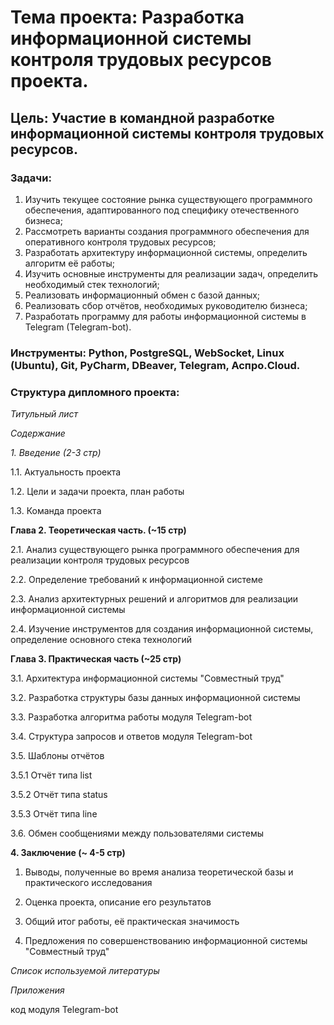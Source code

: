 # **Тема проекта**: Разработка информационной системы контроля трудовых ресурсов проекта. 
## **Цель**: Участие в командной разработке информационной системы контроля трудовых ресурсов.  

### **Задачи**:   

1. Изучить текущее состояние рынка существующего программного обеспечения, адаптированного под специфику отечественного бизнеса;    
2. Рассмотреть варианты создания программного обеспечения для оперативного контроля трудовых ресурсов; 
3. Разработать архитектуру информационной системы, определить алгоритм её работы;
4. Изучить основные инструменты для реализации задач, определить необходимый стек технологий;   
5. Реализовать информационный обмен с базой данных;   
6. Реализовать сбор отчётов, необходимых руководителю бизнеса;  
7. Разработать программу для работы информационной системы в Telegram (Telegram-bot). 

### **Инструменты**: Python, PostgreSQL, WebSocket, Linux (Ubuntu), Git, PyCharm, DBeaver, Telegram, Аспро.Cloud.

### **Структура дипломного проекта**:   

_Титульный лист_  

_Содержание_  

_1. Введение (2-3 стр)_ 

1.1. Актуальность проекта  

1.2. Цели и задачи проекта, план работы 

1.3. Команда проекта

**Глава 2. Теоретическая часть. (~15 стр)**  

2.1. Анализ существующего рынка программного обеспечения для реализации контроля трудовых ресурсов  

2.2. Определение требований к информационной системе  

2.3. Анализ архитектурных решений и алгоритмов для реализации информационной системы  

2.4. Изучение инструментов для создания информационной системы, определение основного стека технологий   

**Глава 3. Практическая часть (~25 стр)**  

3.1. Архитектура информационной системы "Совместный труд"  

3.2. Разработка структуры базы данных информационной системы

3.3. Разработка алгоритма работы модуля Telegram-bot

3.4. Структура запросов и ответов модуля Telegram-bot

3.5. Шаблоны отчётов

3.5.1 Отчёт типа list  

3.5.2 Отчёт типа status    

3.5.3 Отчёт типа line   

3.6. Обмен сообщениями между пользователями системы   

**4. Заключение (~ 4-5 стр)** 

1. Выводы, полученные во время анализа теоретической базы и практического исследования 

2. Оценка проекта, описание его результатов

3. Общий итог работы, её практическая значимость

4. Предложения по совершенствованию информационной системы "Совместный труд" 

_Список используемой литературы_ 

_Приложения_

код модуля Telegram-bot

